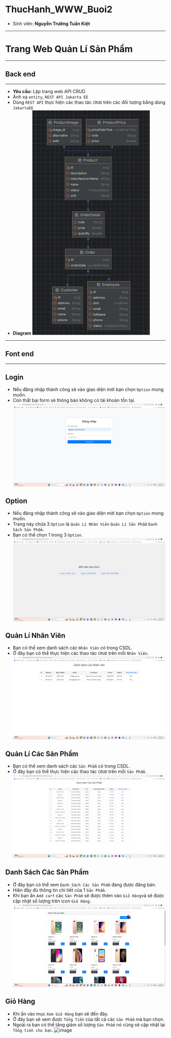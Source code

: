 # ThucHanh_WWW_Buoi2
- Sinh viên: **Nguyễn Trường Tuấn Kiệt**
---
# Trang Web Quản Lí Sản Phẩm
---
## Back end
---
- **Yêu cầu:** Lập trang web API CRUD
- Ánh xạ `entity`, `REST API Jakarta EE`
- Dùng `REST API` thực hiện các thao tác `CRUD` trên các đối tượng bằng dùng `JakartaEE`
- **Diagram**
![image](https://github.com/nguyentruongtuankiet/ThucHanh_WWW_Buoi2/blob/Buoi2/Minh%20Chung/diagram.png?raw=true)
---
## Font end
---
## Login
- Nếu đăng nhập thành công sẽ vào giao diện mời bạn chọn `Option` mong muốn.
- Còn thất bại form sẽ thông báo không có tài khoản tồn tại.
![image](https://github.com/nguyentruongtuankiet/ThucHanh_WWW_Buoi2/blob/Buoi2/Minh%20Chung/login.png?raw=true)
## Option
- Nếu đăng nhập thành công sẽ vào giao diện mời bạn chọn `Option` mong muốn.
- Trang này chứa 3 `Option` là `Quản Lí Nhân Viên` `Quản Lí Sản Phẩm` `Danh Sách Sản Phẩm`.
- Bạn có thể chọn 1 trong 3 `Option`.
![image](https://github.com/nguyentruongtuankiet/ThucHanh_WWW_Buoi2/blob/Buoi2/Minh%20Chung/option.png?raw=true)
## Quản Lí Nhân Viên
- Bạn có thể xem danh sách các `Nhân Viên` có trong CSDL.
- Ở đây bạn có thể thực hiện các thao tác `CRUD` trên mỗi `Nhân Viên`.
 ![image](https://github.com/nguyentruongtuankiet/ThucHanh_WWW_Buoi2/blob/Buoi2/Minh%20Chung/Emploee.png?raw=true)
## Quản Lí Các Sản Phẩm
- Bạn có thể xem danh sách các `Sản Phẩm` có trong CSDL.
- Ở đây bạn có thể thực hiện các thao tác `CRUD` trên mỗi `Sản Phẩm`.
 ![image](https://github.com/nguyentruongtuankiet/ThucHanh_WWW_Buoi2/blob/Buoi2/Minh%20Chung/Product.png?raw=true)
## Danh Sách Các Sản Phẩm
- Ở đây bạn có thể xem `Danh Sách Các Sản Phẩm` đang được đăng bán.
- Hiện đầy đủ thông tin chi tiết của 1 `Sản Phẩm`.
- Khi bạn ấn `Add cart` các `Sản Phẩm` sẽ được thêm vào `Giỏ Hàng`và sẽ được cập nhật số lượng trên icon `Giỏ Hàng`.
 ![image](https://github.com/nguyentruongtuankiet/ThucHanh_WWW_Buoi2/blob/Buoi2/Minh%20Chung/listproduct.png?raw=true)
 ## Giỏ Hàng
 - Khi ấn vào mục `Xem Giỏ Hàng` bạn sẽ đến đây.
 - Ở đây bạn sẽ xem được `Tổng Tiền` của tất cả các `Sản Phẩm` mà bạn chọn.
 - Ngoài ra bạn có thể tăng giảm số lượng `Sản Phẩm` nó cũng sẽ cập nhật lại `Tổng tiền cho bạn`.
 ![image](![image](https://github.com/nguyentruongtuankiet/ThucHanh_WWW_Buoi2/assets/104067295/5c51dd1b-e36d-4e9b-9cab-c9260d20b231)
)

